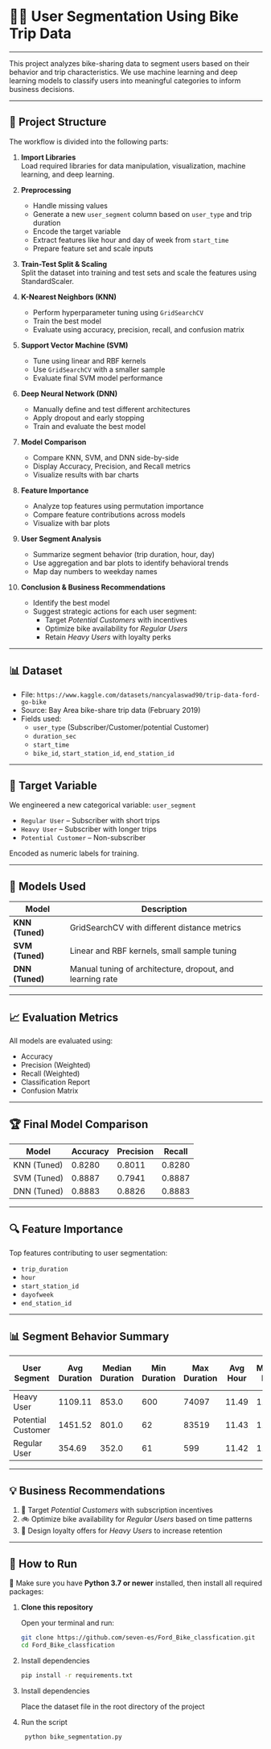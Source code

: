 # 🚴‍♂️ User Segmentation Using Bike Trip Data
---
This project analyzes bike-sharing data to segment users based on their behavior and trip characteristics. We use machine learning and deep learning models to classify users into meaningful categories to inform business decisions.

---

## 📁 Project Structure

The workflow is divided into the following parts:

1. **Import Libraries**  
   Load required libraries for data manipulation, visualization, machine learning, and deep learning.

2. **Preprocessing**  
   - Handle missing values  
   - Generate a new `user_segment` column based on `user_type` and trip duration  
   - Encode the target variable  
   - Extract features like hour and day of week from `start_time`  
   - Prepare feature set and scale inputs

3. **Train-Test Split & Scaling**  
   Split the dataset into training and test sets and scale the features using StandardScaler.

4. **K-Nearest Neighbors (KNN)**  
   - Perform hyperparameter tuning using `GridSearchCV`  
   - Train the best model  
   - Evaluate using accuracy, precision, recall, and confusion matrix

5. **Support Vector Machine (SVM)**  
   - Tune using linear and RBF kernels  
   - Use `GridSearchCV` with a smaller sample  
   - Evaluate final SVM model performance

6. **Deep Neural Network (DNN)**  
   - Manually define and test different architectures  
   - Apply dropout and early stopping  
   - Train and evaluate the best model

7. **Model Comparison**  
   - Compare KNN, SVM, and DNN side-by-side  
   - Display Accuracy, Precision, and Recall metrics  
   - Visualize results with bar charts

8. **Feature Importance**  
   - Analyze top features using permutation importance  
   - Compare feature contributions across models  
   - Visualize with bar plots

9. **User Segment Analysis**  
   - Summarize segment behavior (trip duration, hour, day)  
   - Use aggregation and bar plots to identify behavioral trends  
   - Map day numbers to weekday names

10. **Conclusion & Business Recommendations**  
    - Identify the best model  
    - Suggest strategic actions for each user segment:
      - Target *Potential Customers* with incentives
      - Optimize bike availability for *Regular Users*
      - Retain *Heavy Users* with loyalty perks

---

## 📊 Dataset

- File: `https://www.kaggle.com/datasets/nancyalaswad90/trip-data-ford-go-bike`
- Source: Bay Area bike-share trip data (February 2019)
- Fields used:
  - `user_type` (Subscriber/Customer/potential Customer)
  - `duration_sec`
  - `start_time`
  - `bike_id`, `start_station_id`, `end_station_id`

---

## 🎯 Target Variable

We engineered a new categorical variable: `user_segment`  
- `Regular User` – Subscriber with short trips  
- `Heavy User` – Subscriber with longer trips  
- `Potential Customer` – Non-subscriber  

Encoded as numeric labels for training.

---

## 🤖 Models Used

| Model           | Description                                 |
|-----------------|---------------------------------------------|
| **KNN (Tuned)** | GridSearchCV with different distance metrics |
| **SVM (Tuned)** | Linear and RBF kernels, small sample tuning  |
| **DNN (Tuned)** | Manual tuning of architecture, dropout, and learning rate |

---

## 📈 Evaluation Metrics

All models are evaluated using:

- Accuracy  
- Precision (Weighted)  
- Recall (Weighted)  
- Classification Report  
- Confusion Matrix  

---

## 🏆 Final Model Comparison

| Model           | Accuracy | Precision | Recall |
|-----------------|----------|-----------|--------|
| KNN (Tuned)     | 0.8280   | 0.8011    | 0.8280 |
| SVM (Tuned)     | 0.8887   | 0.7941    | 0.8887 |
| DNN (Tuned)     | 0.8883   | 0.8826    | 0.8883 |


---

## 🔍 Feature Importance

Top features contributing to user segmentation:

- `trip_duration`  
- `hour`  
- `start_station_id`  
- `dayofweek`  
- `end_station_id`


---

## 📊 Segment Behavior Summary

| User Segment        | Avg Duration | Median Duration | Min Duration | Max Duration | Avg Hour | Median Hour | Most Common Day |
|---------------------|--------------|------------------|--------------|--------------|----------|--------------|------------------|
| Heavy User          | 1109.11      | 853.0            | 600          | 74097        | 11.49    | 11.0         | Monday           |
| Potential Customer  | 1451.52      | 801.0            | 62           | 83519        | 11.43    | 11.0         | Monday           |
| Regular User        | 354.69       | 352.0            | 61           | 599          | 11.42    | 11.0         | Monday           |



---

## 💡 Business Recommendations

1. 🎁 Target *Potential Customers* with subscription incentives  
2. 🚲 Optimize bike availability for *Regular Users* based on time patterns  
3. 💎 Design loyalty offers for *Heavy Users* to increase retention  

---

## 🧪 How to Run

🐍 Make sure you have **Python 3.7 or newer** installed, then install all required packages:

1. **Clone this repository**

   Open your terminal and run:

   ```bash
   git clone https://github.com/seven-es/Ford_Bike_classfication.git
   cd Ford_Bike_classfication

2. Install dependencies

   ```bash
   pip install -r requirements.txt
3. Install dependencies

   Place the dataset file  in the root directory of the project

4. Run the script
   ```bash
    python bike_segmentation.py
